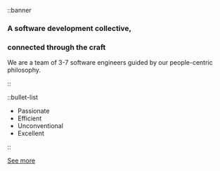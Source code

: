 ::banner

### A software development collective,
### connected through the craft

We are a team of 3-7 software engineers guided by our people-centric philosophy.

::

::bullet-list

- Passionate
- Efficient
- Unconventional
- Excellent

::

[See more](our-collective.md)
